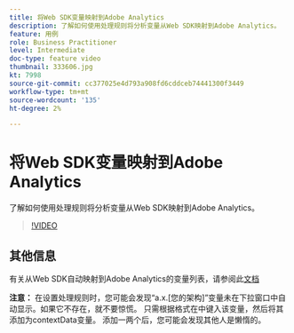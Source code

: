 ```yaml
---
title: 将Web SDK变量映射到Adobe Analytics
description: 了解如何使用处理规则将分析变量从Web SDK映射到Adobe Analytics。
feature: 用例
role: Business Practitioner
level: Intermediate
doc-type: feature video
thumbnail: 333606.jpg
kt: 7998
source-git-commit: cc377025e4d793a908fd6cddceb74441300f3449
workflow-type: tm+mt
source-wordcount: '135'
ht-degree: 2%

---
```



# 将Web SDK变量映射到Adobe Analytics

了解如何使用处理规则将分析变量从Web SDK映射到Adobe Analytics。

>[!VIDEO](https://video.tv.adobe.com/v/333606/?quality=12&learn=on)

## 其他信息

有关从Web SDK自动映射到Adobe Analytics的变量列表，请参阅此[文档](https://experienceleague.adobe.com/docs/experience-platform/edge/data-collection/adobe-analytics/automatically-mapped-vars.html)

**注意：** 在设置处理规则时，您可能会发现“a.x.[您的架构]”变量未在下拉窗口中自动显示。如果它不存在，就不要惊慌。 只需根据格式在中键入该变量，然后将其添加为contextData变量。 添加一两个后，您可能会发现其他人是懒惰的。
